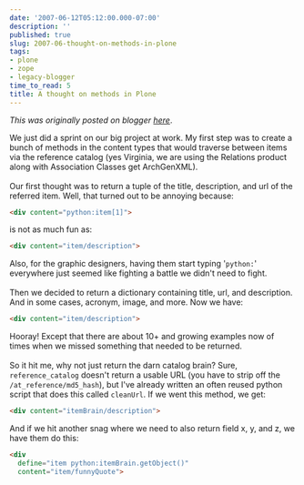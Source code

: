 ```yaml
---
date: '2007-06-12T05:12:00.000-07:00'
description: ''
published: true
slug: 2007-06-thought-on-methods-in-plone
tags:
- plone
- zope
- legacy-blogger
time_to_read: 5
title: A thought on methods in Plone
---
```


*This was originally posted on blogger [here](https://pydanny.blogspot.com/2007/06/thought-on-methods-in-plone.html)*.

We just did a sprint on our big project at work.  My first step was to create a bunch of methods in the content types that would traverse between items via the reference catalog (yes Virginia, we are using the Relations product along with Association Classes get <span class="blsp-spelling-error" id="SPELLING_ERROR_1">ArchGenXML</span>).<br /><br />Our first thought was to return a <span class="blsp-spelling-error" id="SPELLING_ERROR_2">tuple</span> of the title, description, and <span class="blsp-spelling-error" id="SPELLING_ERROR_3">url</span> of the referred item.  Well, that turned out to be annoying because: 

``` html
<div content="python:item[1]">
```

is not as much fun as: 

```html
<div content="item/description">
```

Also, for the graphic designers, having them start typing '`python:`' everywhere just seemed like fighting a battle we didn't need to fight.<br /><br />Then we decided to return a dictionary containing title, url, and description.  And in some cases, acronym, image, and more.  Now we have: 

```html
<div content="item/description">
```

Hooray!  Except that there are about 10+ and growing examples now of times when we missed something that needed to be returned.<br /><br />So it hit me, why not just return the darn catalog brain?  Sure, `reference_catalog` doesn't return a usable URL (you have to strip off the `/at_reference/md5_hash`), but I've already written an often reused python script that does this called `cleanUrl`.  If we went this method, we get: 

```html
<div content="itemBrain/description">
```

And if we hit another snag where we need to also return field x, y, and z, we have them do this: 

```html
<div
  define="item python:itemBrain.getObject()"
  content="item/funnyQuote">
```